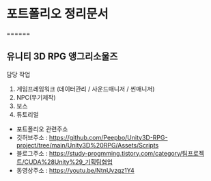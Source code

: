 # 포트폴리오 정리문서
======
## 유니티 3D RPG 앵그리소울즈
담당 작업
 1. 게임프레임워크 (데이터관리 / 사운드매니저 / 씬매니저)
 2. NPC(무기제작) 
 3. 보스 
 4. 튜토리얼
 
- 포트폴리오 관련주소
- 깃허브주소 : https://github.com/Peepbo/Unity3D-RPG-project/tree/main/Unity3D%20RPG/Assets/Scripts
- 블로그주소 : https://study-progmming.tistory.com/category/팀프로젝트/CUDA%28Unity%29_기획팀협업
- 동영상주소 : https://youtu.be/NtnUvzqz1Y4
